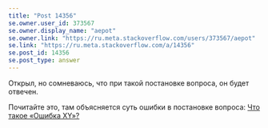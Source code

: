 ```yaml
---
title: "Post 14356"
se.owner.user_id: 373567
se.owner.display_name: "aepot"
se.owner.link: "https://ru.meta.stackoverflow.com/users/373567/aepot"
se.link: "https://ru.meta.stackoverflow.com/a/14356"
se.post_id: 14356
se.post_type: answer
---
```

<p>Открыл, но сомневаюсь, что при такой постановке вопроса, он будет отвечен.</p>
<p>Почитайте это, там объясняется суть ошибки в постановке вопроса: <a href="https://ru.meta.stackoverflow.com/q/709/373567">Что такое &#171;Ошибка XY&#187;?</a></p>
